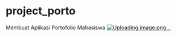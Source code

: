 # project_porto
Membuat Aplikasi Portofolio Mahasiswa
[![Uploading image.png…]()
](https://i.pinimg.com/736x/42/6e/5a/426e5a5e2dfa80bafcb1932ca18c83fa.jpg)
